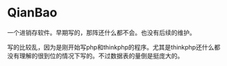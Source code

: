 QianBao
=======

一个进销存软件。早期写的，那阵还什么都不会。也没有后续的维护。

写的比较乱，因为是刚开始写php和thinkphp的程序。尤其是thinkphp还什么都没有理解的很到位的情况下写的。不过数据表的量倒是挺庞大的。
